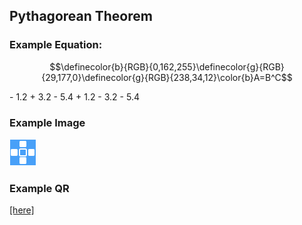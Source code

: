 ## Pythagorean Theorem

### Example Equation:

$$\definecolor{b}{RGB}{0,162,255}\definecolor{g}{RGB}{29,177,0}\definecolor{g}{RGB}{238,34,12}\color{b}A=B^C$$

<quiz multichoice>
  - 1.2
  + 3.2
  - 5.4
</quiz>

<quiz multichoice>
  + 1.2
  - 3.2
  - 5.4
</quiz>
<!-- <html>
<div class="lesson__multiple_choice">
  <div class="lesson__quiz_selection">
    <div class="lesson__quiz__radio_mark"></div>
    <div class="lesson__quiz__radio_button">
      <input type="radio" name="0" value="incorrect">
      $$\frac{1}{2}$$
    </div>
  </div>
  <div class="lesson__quiz_selection">
    <div class="lesson__quiz__radio_mark"></div>
    <div class="lesson__quiz__radio_button">
      <input type="radio" name="0" value="correct">
      Female
    </div>
  </div>
  <div class="lesson__quiz_selection">
    <div class="lesson__quiz__radio_mark"></div>
    <div class="lesson__quiz__radio_button">
      <input type="radio" name="0" value="incorrect">
      Other
    </div>
  </div>
  <div class="lesson__quiz__submit">
    <button class="lesson__quiz__submit_button">Check</button>
  </div>
</div>
</html> -->

### Example Image
![](./test-image.png)

### Example QR
[[here]]((qr,'Math/Geometry_1/Triangles/base/AngleSumPres',#00756F))